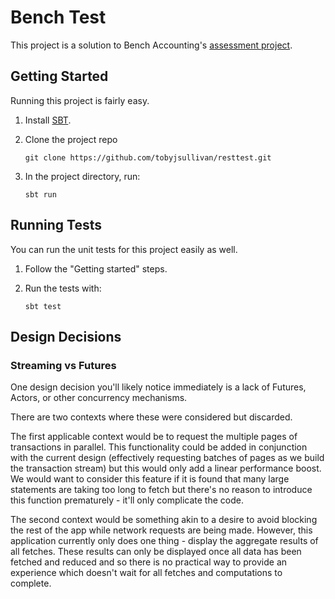 # Bench Test

This project is a solution to Bench Accounting's
[assessment project](http://resttest.bench.co).

## Getting Started

Running this project is fairly easy.

1. Install [SBT](http://www.scala-sbt.org/download.html).
2. Clone the project repo

    `git clone https://github.com/tobyjsullivan/resttest.git`

3. In the project directory, run:

    `sbt run`

## Running Tests

You can run the unit tests for this project easily as well.

1. Follow the "Getting started" steps.
2. Run the tests with:

    `sbt test`

## Design Decisions

### Streaming vs Futures

One design decision you'll likely notice immediately is a lack of
Futures, Actors, or other concurrency mechanisms.

There are two contexts where these were considered but discarded.

The first applicable context would be to request the multiple pages of
transactions in parallel. This functionality could be added in
conjunction with the current design (effectively requesting batches of
pages as we build the transaction stream) but this would only add a
linear performance boost. We would want to consider this feature if
it is found that many large statements are taking too long to fetch but
there's no reason to introduce this function prematurely - it'll only
complicate the code.

The second context would be something akin to a desire to avoid blocking
the rest of the app while network requests are being made. However, this
application currently only does one thing - display the aggregate results
of all fetches. These results can only be displayed once all data has
been fetched and reduced and so there is no practical way to provide an
experience which doesn't wait for all fetches and computations to
complete.